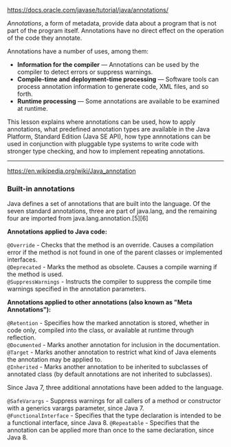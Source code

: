 https://docs.oracle.com/javase/tutorial/java/annotations/

<i>Annotations</i>, a form of metadata, provide data about a program that is not part of the program itself. Annotations have no direct effect on the operation of the code they annotate.

Annotations have a number of uses, among them:

- <b>Information for the compiler</b> — Annotations can be used by the compiler to detect errors or suppress warnings.
- <b>Compile-time and deployment-time processing</b> — Software tools can process annotation information to generate code, XML files, and so forth.
- <b>Runtime processing</b> — Some annotations are available to be examined at runtime.

This lesson explains where annotations can be used, how to apply annotations, what predefined annotation types are available in the Java Platform, Standard Edition (Java SE API), how type annnotations can be used in conjunction with pluggable type systems to write code with stronger type checking, and how to implement repeating annotations.

______

https://en.wikipedia.org/wiki/Java_annotation

### Built-in annotations

Java defines a set of annotations that are built into the language. Of the seven standard annotations, three are part of java.lang, and the remaining four are imported from java.lang.annotation.[5][6]

<b>Annotations applied to Java code:</b>

`@Override` - Checks that the method is an override. Causes a compilation error if the method is not found in one of the parent classes or implemented interfaces.</br>
`@Deprecated` - Marks the method as obsolete. Causes a compile warning if the method is used.</br>
`@SuppressWarnings` - Instructs the compiler to suppress the compile time warnings specified in the annotation parameters.

<b>Annotations applied to other annotations (also known as "Meta Annotations"):</b>

`@Retention` - Specifies how the marked annotation is stored, whether in code only, compiled into the class, or available at runtime through reflection.</br>
`@Documented` - Marks another annotation for inclusion in the documentation.</br>
`@Target` - Marks another annotation to restrict what kind of Java elements the annotation may be applied to.</br>
`@Inherited` - Marks another annotation to be inherited to subclasses of annotated class (by default annotations are not inherited to subclasses).</br>

Since Java 7, three additional annotations have been added to the language.

`@SafeVarargs` - Suppress warnings for all callers of a method or constructor with a generics varargs parameter, since Java 7.</br>
`@FunctionalInterface` - Specifies that the type declaration is intended to be a functional interface, since Java 8.
`@Repeatable` - Specifies that the annotation can be applied more than once to the same declaration, since Java 8.


